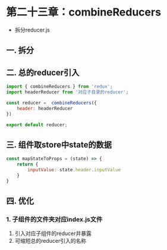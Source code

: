 # 第二十三章：combineReducers

* 拆分reducer.js

## 一. 拆分


## 二. 总的reducer引入
```javascript
import { combineReducers } from 'redux';
import headerReducer from '对应子目录的reducer';

const reducer =  combineReducers({
    header: headerReducer
})

export default reducer;
```

## 三. 组件取store中state的数据

```javascript
const mapStateToProps = (state) => {
    return {
        inputValue: state.header.inputValue
    }
}
```

## 四. 优化
### 1. 子组件的文件夹对应index.js文件
1. 引入对应子组件的reducer并暴露
2. 可缩短总的reducer引入的名称





<comment/>